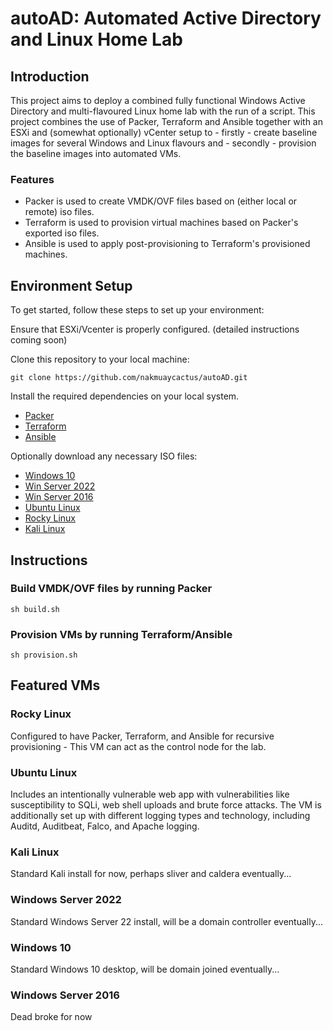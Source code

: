 # autoAD: Automated Active Directory and Linux Home Lab

## Introduction

This project aims to deploy a combined fully functional Windows Active Directory and multi-flavoured Linux home lab with the run of a script. This project combines the use of Packer, Terraform and Ansible together with an ESXi and (somewhat optionally) vCenter setup to - firstly - create baseline images for several Windows and Linux flavours and - secondly - provision the baseline images into automated VMs.

### Features

- Packer is used to create VMDK/OVF files based on (either local or remote) iso files.
- Terraform is used to provision virtual machines based on Packer's exported iso files.
- Ansible is used to apply post-provisioning to Terraform's provisioned machines.

## Environment Setup

To get started, follow these steps to set up your environment:

Ensure that ESXi/Vcenter is properly configured. (detailed instructions coming soon)

Clone this repository to your local machine:

    git clone https://github.com/nakmuaycactus/autoAD.git

Install the required dependencies on your local system.

- [Packer](https://developer.hashicorp.com/packer/tutorials/docker-get-started/get-started-install-cli)
- [Terraform](https://developer.hashicorp.com/terraform/tutorials/aws-get-started/install-cli)
- [Ansible](https://docs.ansible.com/ansible/latest/installation_guide/intro_installation.html)
    
Optionally download any necessary ISO files:

- [Windows 10](https://www.microsoft.com/en-au/software-download/windows10ISO)
- [Win Server 2022](https://info.microsoft.com/ww-landing-windows-server-2022.html)
- [Win Server 2016](https://info.microsoft.com/ww-landing-windows-server-2016.html)
- [Ubuntu Linux](https://releases.ubuntu.com/16.04/ubuntu-16.04.7-server-amd64.iso)
- [Rocky Linux](https://download.rockylinux.org/pub/rocky/9/isos/x86_64/Rocky-9.2-x86_64-dvd.iso)
- [Kali Linux](https://cdimage.kali.org/kali-2023.3/kali-linux-2023.3-installer-amd64.iso)

## Instructions

### Build VMDK/OVF files by running Packer
    sh build.sh

### Provision VMs by running Terraform/Ansible
    sh provision.sh

## Featured VMs

### Rocky Linux

Configured to have Packer, Terraform, and Ansible for recursive provisioning - This VM can act as the control node for the lab.

### Ubuntu Linux

Includes an intentionally vulnerable web app with vulnerabilities like susceptibility to SQLi, web shell uploads and brute force attacks. 
The VM is additionally set up with different logging types and technology, including Auditd, Auditbeat, Falco, and Apache logging.

### Kali Linux

Standard Kali install for now, perhaps sliver and caldera eventually...

### Windows Server 2022

Standard Windows Server 22 install, will be a domain controller eventually...

### Windows 10

Standard Windows 10 desktop, will be domain joined eventually...

### Windows Server 2016

Dead broke for now
